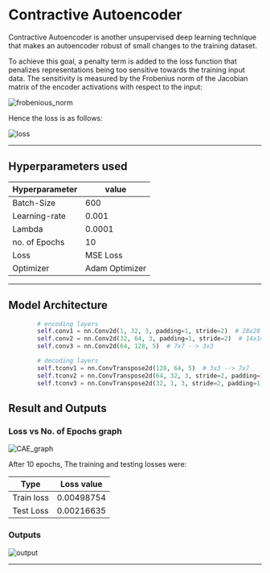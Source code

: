 # Contractive Autoencoder
Contractive Autoencoder is another unsupervised deep learning technique that makes an autoencoder robust of small changes to the training dataset.

To achieve this goal, a penalty term is added to the loss function that penalizes representations being too sensitive towards the training input data. The sensitivity is measured by the Frobenius norm of the Jacobian matrix of the encoder activations with respect to the input:

![frobenious_norm](https://user-images.githubusercontent.com/83291620/148352415-cb467e1e-8a28-4af7-928f-fa9e50f645e1.png)

Hence the loss is as follows:

![loss](https://user-images.githubusercontent.com/83291620/148353084-f2b6b602-5ee8-426b-9fe4-c6ae523d8bd5.png)



---
## Hyperparameters used
| Hyperparameter |value          |
| ------------- | ------------- |
| Batch-Size    | 600           |
| Learning-rate | 0.001       |
| Lambda       |  0.0001
| no. of Epochs | 10            |
|  Loss         |  MSE Loss     |
|  Optimizer    | Adam Optimizer|


---
## Model Architecture
``` python
        # encoding layers
        self.conv1 = nn.Conv2d(1, 32, 3, padding=1, stride=2)  # 28x28 --> 14x14
        self.conv2 = nn.Conv2d(32, 64, 3, padding=1, stride=2)  # 14x14 --> 7x7
        self.conv3 = nn.Conv2d(64, 128, 5)  # 7x7 --> 3x3

        # decoding layers
        self.tconv1 = nn.ConvTranspose2d(128, 64, 5)  # 3x3 --> 7x7
        self.tconv2 = nn.ConvTranspose2d(64, 32, 3, stride=2, padding=1, output_padding=1)  # 7x7 --> 14x14
        self.tconv3 = nn.ConvTranspose2d(32, 1, 3, stride=2, padding=1, output_padding=1)  # 14x14 --> 28x28
```
## Result and Outputs
### Loss vs No. of Epochs graph
![CAE_graph](https://user-images.githubusercontent.com/83291620/148352488-c9d2b692-c641-41ee-9869-8d38c7a9e996.png)


After 10 epochs, The training and testing losses were:

| Type | Loss value | 
| -------- | -------- | 
| Train loss     |  0.00498754    |
| Test Loss      | 0.00216635     |


### Outputs 
![output](https://user-images.githubusercontent.com/83291620/148352564-d5e2bd27-8171-4de1-a61f-4c112edf65b4.png)



---



